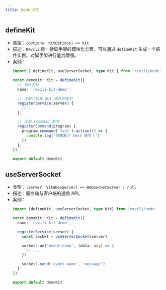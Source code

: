 ```yaml
---
title: Node API
---
```


## defineKit

- 类型：`(options: KitOptions) => Kit`
- 描述：`Revili` 是一款脚手架的模块化方案，可以通过 `defineKit` 生成一个插件实例，对脚手架进行能力增强。
- 案例：
  ```ts
  import { defineKit, useServerSocket, type Kit } from 'revili/node'

  const demoKit: Kit = defineKit({
    // 插件名称
    name: 'revili-kit-demo',

    // 注册可以和 GUI 通信的服务
    registerService(server) {
      // ...
    },

    // 注册 command 命令
    registerCommand(program) {
      program.command('test').action(() => {
        console.log('你触发了 test 命令！')
      })
    },
  })

  export default demoKit
  ```

## useServerSocket

- 类型：`(server: ViteDevServer) => WebSocketServer | null`
- 描述：服务端与客户端的通信 API。
- 案例：
  ```ts
  import {defineKit, useServerSocket, type Kit} from 'revili/node'

  const demoKit: Kit = defineKit({
    name: 'revili-kit-demo',

    registerService(server) {
      const socket = useServerSocket(server)

      socket?.on('event-name', (data: any) => {
        // ...
      })

      socket?.send('event-name', 'message')
    }
  })

  export default demoKit
  ```
